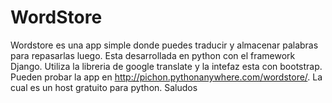 # WordStore

Wordstore es una app simple donde puedes traducir y almacenar palabras para repasarlas luego. Esta desarrollada en python con el framework Django. Utiliza la libreria de google translate y la intefaz esta con bootstrap.
Pueden probar la app en http://pichon.pythonanywhere.com/wordstore/. La cual es un host gratuito para python. Saludos
